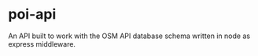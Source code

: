 poi-api
=======

An API built to work with the OSM API database schema written in node as express middleware.
